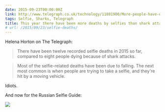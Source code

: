 ```yaml
---
date: 2015-09-23T00:00:00Z
link: http://www.telegraph.co.uk/technology/11881900/More-people-have-died-by-taking-selfies-this-year-than-by-shark-attacks.html
tags: Selfie, Sharks, Telegraph
title: This year there have been more deaths by selfies than shark attacks
# url: /2015/09/23/selfie-deaths/
---
```


Helena Horton on The Telegraph:

> There have been twelve recorded selfie deaths in 2015 so far, compared to eight people dying because of shark attacks.

>Most of the selfie-related deaths have been due to falling. The next most common is when people are trying to take a selfie, and they're hit by a moving vehicle.

Idiots.

And now for the Russian Selfie Guide:
<div class="image">
<img src="/images/russian-selfie-guide.jpg">
</div>